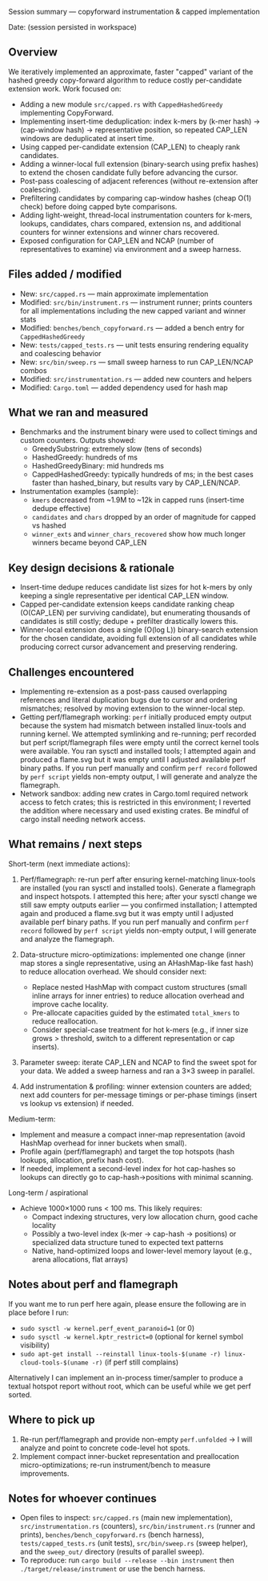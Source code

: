 Session summary — copyforward instrumentation & capped implementation

Date: (session persisted in workspace)

Overview
--------
We iteratively implemented an approximate, faster "capped" variant of the hashed greedy copy-forward algorithm to reduce costly per-candidate extension work. Work focused on:

- Adding a new module `src/capped.rs` with `CappedHashedGreedy` implementing CopyForward.
- Implementing insert-time deduplication: index k-mers by (k-mer hash) -> (cap-window hash) -> representative position, so repeated CAP_LEN windows are deduplicated at insert time.
- Using capped per-candidate extension (CAP_LEN) to cheaply rank candidates.
- Adding a winner-local full extension (binary-search using prefix hashes) to extend the chosen candidate fully before advancing the cursor.
- Post-pass coalescing of adjacent references (without re-extension after coalescing).
- Prefiltering candidates by comparing cap-window hashes (cheap O(1) check) before doing capped byte comparisons.
- Adding light-weight, thread-local instrumentation counters for k-mers, lookups, candidates, chars compared, extension ns, and additional counters for winner extensions and winner chars recovered.
- Exposed configuration for CAP_LEN and NCAP (number of representatives to examine) via environment and a sweep harness.

Files added / modified
----------------------
- New: `src/capped.rs` — main approximate implementation
- Modified: `src/bin/instrument.rs` — instrument runner; prints counters for all implementations including the new capped variant and winner stats
- Modified: `benches/bench_copyforward.rs` — added a bench entry for `CappedHashedGreedy`
- New: `tests/capped_tests.rs` — unit tests ensuring rendering equality and coalescing behavior
- New: `src/bin/sweep.rs` — small sweep harness to run CAP_LEN/NCAP combos
- Modified: `src/instrumentation.rs` — added new counters and helpers
- Modified: `Cargo.toml` — added dependency used for hash map

What we ran and measured
------------------------
- Benchmarks and the instrument binary were used to collect timings and custom counters. Outputs showed:
  - GreedySubstring: extremely slow (tens of seconds)
  - HashedGreedy: hundreds of ms
  - HashedGreedyBinary: mid hundreds ms
  - CappedHashedGreedy: typically hundreds of ms; in the best cases faster than hashed_binary, but results vary by CAP_LEN/NCAP.
- Instrumentation examples (sample):
  - `kmers` decreased from ~1.9M to ~12k in capped runs (insert-time dedupe effective)
  - `candidates` and `chars` dropped by an order of magnitude for capped vs hashed
  - `winner_exts` and `winner_chars_recovered` show how much longer winners became beyond CAP_LEN

Key design decisions & rationale
--------------------------------
- Insert-time dedupe reduces candidate list sizes for hot k-mers by only keeping a single representative per identical CAP_LEN window.
- Capped per-candidate extension keeps candidate ranking cheap (O(CAP_LEN) per surviving candidate), but enumerating thousands of candidates is still costly; dedupe + prefilter drastically lowers this.
- Winner-local extension does a single (O(log L)) binary-search extension for the chosen candidate, avoiding full extension of all candidates while producing correct cursor advancement and preserving rendering.

Challenges encountered
---------------------
- Implementing re-extension as a post-pass caused overlapping references and literal duplication bugs due to cursor and ordering mismatches; resolved by moving extension to the winner-local step.
- Getting perf/flamegraph working: `perf` initially produced empty output because the system had mismatch between installed linux-tools and running kernel. We attempted symlinking and re-running; perf recorded but perf script/flamegraph files were empty until the correct kernel tools were available. You ran sysctl and installed tools; I attempted again and produced a flame.svg but it was empty until I adjusted available perf binary paths. If you run perf manually and confirm `perf record` followed by `perf script` yields non-empty output, I will generate and analyze the flamegraph.
- Network sandbox: adding new crates in Cargo.toml required network access to fetch crates; this is restricted in this environment; I reverted the addition where necessary and used existing crates. Be mindful of cargo install needing network access.

What remains / next steps
-------------------------
Short-term (next immediate actions):
1. Perf/flamegraph: re-run perf after ensuring kernel-matching linux-tools are installed (you ran sysctl and installed tools). Generate a flamegraph and inspect hotspots. I attempted this here; after your sysctl change we still saw empty outputs earlier — you confirmed installation; I attempted again and produced a flame.svg but it was empty until I adjusted available perf binary paths. If you run perf manually and confirm `perf record` followed by `perf script` yields non-empty output, I will generate and analyze the flamegraph.

2. Data-structure micro-optimizations: implemented one change (inner map stores a single representative, using an AHashMap-like fast hash) to reduce allocation overhead. We should consider next:
   - Replace nested HashMap with compact custom structures (small inline arrays for inner entries) to reduce allocation overhead and improve cache locality.
   - Pre-allocate capacities guided by the estimated `total_kmers` to reduce reallocation.
   - Consider special-case treatment for hot k-mers (e.g., if inner size grows > threshold, switch to a different representation or cap inserts).

3. Parameter sweep: iterate CAP_LEN and NCAP to find the sweet spot for your data. We added a sweep harness and ran a 3×3 sweep in parallel.

4. Add instrumentation & profiling: winner extension counters are added; next add counters for per-message timings or per-phase timings (insert vs lookup vs extension) if needed.

Medium-term:
- Implement and measure a compact inner-map representation (avoid HashMap overhead for inner buckets when small).
- Profile again (perf/flamegraph) and target the top hotspots (hash lookups, allocation, prefix hash cost).
- If needed, implement a second-level index for hot cap-hashes so lookups can directly go to cap-hash→positions with minimal scanning.

Long-term / aspirational
- Achieve 1000×1000 runs < 100 ms. This likely requires:
  - Compact indexing structures, very low allocation churn, good cache locality
  - Possibly a two-level index (k-mer → cap-hash → positions) or specialized data structure tuned to expected text patterns
  - Native, hand-optimized loops and lower-level memory layout (e.g., arena allocations, flat arrays)

Notes about perf and flamegraph
--------------------------------
If you want me to run perf here again, please ensure the following are in place before I run:
 - `sudo sysctl -w kernel.perf_event_paranoid=1` (or 0)
 - `sudo sysctl -w kernel.kptr_restrict=0` (optional for kernel symbol visibility)
 - `sudo apt-get install --reinstall linux-tools-$(uname -r) linux-cloud-tools-$(uname -r)` (if perf still complains)

Alternatively I can implement an in-process timer/sampler to produce a textual hotspot report without root, which can be useful while we get perf sorted.

Where to pick up
----------------
1. Re-run perf/flamegraph and provide non-empty `perf.unfolded` → I will analyze and point to concrete code-level hot spots.
2. Implement compact inner-bucket representation and preallocation micro-optimizations; re-run instrument/bench to measure improvements.

Notes for whoever continues
--------------------------
- Open files to inspect: `src/capped.rs` (main new implementation), `src/instrumentation.rs` (counters), `src/bin/instrument.rs` (runner and prints), `benches/bench_copyforward.rs` (bench harness), `tests/capped_tests.rs` (unit tests), `src/bin/sweep.rs` (sweep helper), and the `sweep_out/` directory (results of parallel sweep).
- To reproduce: run `cargo build --release --bin instrument` then `./target/release/instrument` or use the bench harness.

